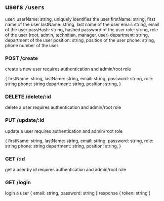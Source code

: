 ## users `/users`

user:
userName: string,   uniquely identifies the user
firstName: string, first name of the user
lastName: string,  last name of the user
email: string,     email of the user
passHash: string,  hashed password of the user
role: string,      role of the user (root, admin, technitian, manager, user)
department: string, department of the user
position: string,  position of the user
phone: string,     phone number of the user

### POST /create
create a new user
requires authentication and admin/root role

{
    firstName: string,
    lastName: string,
    email: string,
    password: string,
    role: string
    phone: string
    department: string,
    position: string,
}

### DELETE /delete/:id
delete a user
requires authentication and admin/root role

### PUT /update/:id
update a user
requires authentication and admin/root role

{
    firstName: string,
    lastName: string,
    email: string,
    password: string,
    role: string
    phone: string
    department: string,
    position: string,
}

### GET /:id
get a user by id
requires authentication and admin/root role

### GET /login
login a user
{
    email: string,
    password: string
}
response
{
    token: string
}



